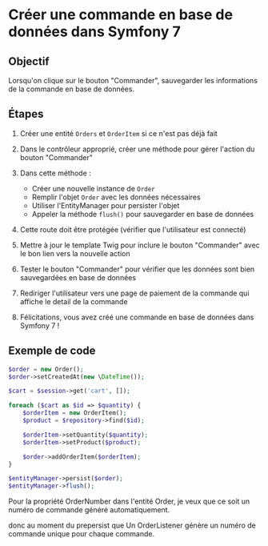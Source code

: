# Créer une commande en base de données dans Symfony 7

## Objectif

Lorsqu'on clique sur le bouton "Commander", sauvegarder les informations de la commande en base de données.

## Étapes

1. Créer une entité `Orders` et `OrderItem` si ce n'est pas déjà fait

2. Dans le contrôleur approprié, créer une méthode pour gérer l'action du bouton "Commander"

3. Dans cette méthode :

    - Créer une nouvelle instance de `Order`
    - Remplir l'objet `Order` avec les données nécessaires
    - Utiliser l'EntityManager pour persister l'objet
    - Appeler la méthode `flush()` pour sauvegarder en base de données

4. Cette route doit être protégée (vérifier que l'utilisateur est connecté)

5. Mettre à jour le template Twig pour inclure le bouton "Commander" avec le bon lien vers la nouvelle action

6. Tester le bouton "Commander" pour vérifier que les données sont bien sauvegardées en base de données

7. Rediriger l'utilisateur vers une page de paiement de la commande qui affiche le detail de la commande

8. Félicitations, vous avez créé une commande en base de données dans Symfony 7 !

## Exemple de code

```php
$order = new Order();
$order->setCreatedAt(new \DateTime());

$cart = $session->get('cart', []);

foreach ($cart as $id => $quantity) {
    $orderItem = new OrderItem();
    $product = $repository->find($id);

    $orderItem->setQuantity($quantity);
    $orderItem->setProduct($product);

    $order->addOrderItem($orderItem);
}

$entityManager->persist($order);
$entityManager->flush();
```

Pour la propriété OrderNumber dans l'entité Order, je veux que ce soit un numéro de commande généré automatiquement.

donc au moment du prepersist que Un OrderListener génère un numéro de commande unique pour chaque commande.

